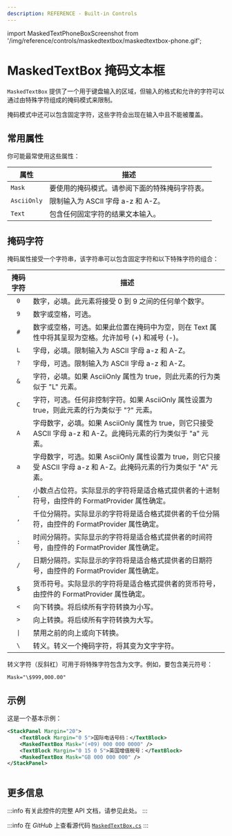 ```yaml
---
description: REFERENCE - Built-in Controls
---
```


import MaskedTextPhoneBoxScreenshot from '/img/reference/controls/maskedtextbox/maskedtextbox-phone.gif';

# MaskedTextBox 掩码文本框

`MaskedTextBox` 提供了一个用于键盘输入的区域，但输入的格式和允许的字符可以通过由特殊字符组成的掩码模式来限制。

掩码模式中还可以包含固定字符，这些字符会出现在输入中且不能被覆盖。

## 常用属性

你可能最常使用这些属性：

| 属性          | 描述                                                                 |
|---------------|---------------------------------------------------------------------|
| `Mask`        | 要使用的掩码模式。请参阅下面的特殊掩码字符表。                        |
| `AsciiOnly`   | 限制输入为 ASCII 字母 a-z 和 A-Z。                                    |
| `Text`        | 包含任何固定字符的结果文本输入。                                      |

## 掩码字符

掩码属性接受一个字符串，该字符串可以包含固定字符和以下特殊字符的组合：

| 掩码字符      | 描述                                                                                                                                                 |
|:-------------:|-----------------------------------------------------------------------------------------------------------------------------------------------------|
| `0`           | 数字，必填。此元素将接受 0 到 9 之间的任何单个数字。                                                                                                 |
| `9`           | 数字或空格，可选。                                                                                                                                   |
| `#`           | 数字或空格，可选。如果此位置在掩码中为空，则在 Text 属性中将其呈现为空格。允许加号 (+) 和减号 (-)。                                                |
| `L`           | 字母，必填。限制输入为 ASCII 字母 a-z 和 A-Z。                                                                                                       |
| `?`           | 字母，可选。限制输入为 ASCII 字母 a-z 和 A-Z。                                                                                                       |
| `&`           | 字符，必填。如果 AsciiOnly 属性为 true，则此元素的行为类似于 "L" 元素。                                                                              |
| `C`           | 字符，可选。任何非控制字符。如果 AsciiOnly 属性设置为 true，则此元素的行为类似于 "?" 元素。                                                          |
| `A`           | 字母数字，必填。如果 AsciiOnly 属性为 true，则它只接受 ASCII 字母 a-z 和 A-Z。此掩码元素的行为类似于 "a" 元素。                                      |
| `a`           | 字母数字，可选。如果 AsciiOnly 属性设置为 true，则它只接受 ASCII 字母 a-z 和 A-Z。此掩码元素的行为类似于 "A" 元素。                                  |
| `.`           | 小数点占位符。实际显示的字符将是适合格式提供者的十进制符号，由控件的 FormatProvider 属性确定。                                                       |
| `,`           | 千位分隔符。实际显示的字符将是适合格式提供者的千位分隔符，由控件的 FormatProvider 属性确定。                                                         |
| `:`           | 时间分隔符。实际显示的字符将是适合格式提供者的时间符号，由控件的 FormatProvider 属性确定。                                                           |
| `/`           | 日期分隔符。实际显示的字符将是适合格式提供者的日期符号，由控件的 FormatProvider 属性确定。                                                           |
| `$`           | 货币符号。实际显示的字符将是适合格式提供者的货币符号，由控件的 FormatProvider 属性确定。                                                             |
| `<`           | 向下转换。将后续所有字符转换为小写。                                                                                                                 |
| `>`           | 向上转换。将后续所有字符转换为大写。                                                                                                                 |
| `\|`          | 禁用之前的向上或向下转换。                                                                                                                           |
| `\`           | 转义。转义一个掩码字符，将其变为文字字符。                                                                                                           |

转义字符（反斜杠）可用于将特殊字符包含为文字。例如，要包含美元符号：

`Mask="\$999,000.00"`

## 示例

这是一个基本示例：

```xml
<StackPanel Margin="20">
    <TextBlock Margin="0 5">国际电话号码：</TextBlock>
    <MaskedTextBox Mask="(+09) 000 000 0000" />
    <TextBlock Margin="0 15 0 5">英国增值税号：</TextBlock>
    <MaskedTextBox Mask="GB 000 000 000" />
</StackPanel>
```

<img src={MaskedTextPhoneBoxScreenshot} alt=""/>

## 更多信息

:::info
有关此控件的完整 API 文档，请参见此处。
:::

:::info
在 _GitHub_ 上查看源代码 [`MaskedTextBox.cs`](https://github.com/AvaloniaUI/Avalonia/blob/master/src/Avalonia.Controls/MaskedTextBox.cs)
:::